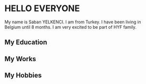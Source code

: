 # HELLO EVERYONE

My name is Saban YELKENCI. I am from Turkey. I have been living in Belgium until 8 months. I am very excited to be part of HYF family. 

## My Education

## My Works


## My Hobbies